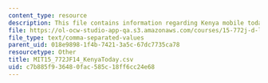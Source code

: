 ```yaml
---
content_type: resource
description: This file contains information regarding Kenya mobile today.
file: https://ol-ocw-studio-app-qa.s3.amazonaws.com/courses/15-772j-d-lab-supply-chains-fall-2014/c7b885f936480fac585c18ff6cc24e68_MIT15_772JF14_KenyaToday.csv
file_type: text/comma-separated-values
parent_uid: 018e9898-1f4b-7421-3a5c-67dc7735ca78
resourcetype: Other
title: MIT15_772JF14_KenyaToday.csv
uid: c7b885f9-3648-0fac-585c-18ff6cc24e68
---
```

